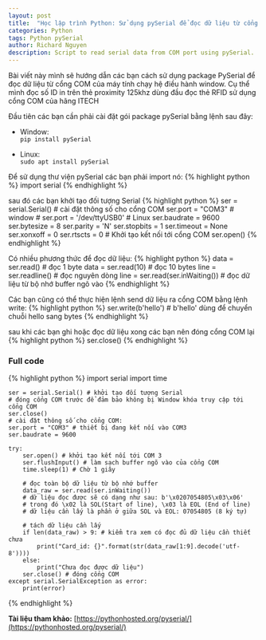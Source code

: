 ```yaml
---
layout: post
title:  "Học lập trình Python: Sử dụng pySerial để đọc dữ liệu từ cổng COM máy tính"
categories: Python
tags: Python pySerial
author: Richard Nguyen
description: Script to read serial data from COM port using pySerial.
---
```


Bài viết này mình sẽ hướng dẫn các bạn cách sử dụng package PySerial để đọc dữ liệu từ cổng COM của máy tính chạy hệ điều hành window. Cụ thể mình đọc số ID in trên thẻ proximity 125khz dùng đầu đọc thẻ RFID sử dụng cổng COM của hãng ITECH

Đầu tiên các bạn cần phải cài đặt gói package pySerial bằng lệnh sau đây:
* Window:  
`pip install pySerial`

* Linux:  
`sudo apt install pySerial` 

Để sử dụng thư viện pySerial các bạn phải import nó:
{% highlight python %}
    import serial
{% endhighlight %}

sau đó các bạn khởi tạo đối tượng Serial
{% highlight python %}
    ser = serial.Serial()
    # cài đặt thông số cho cổng COM
    ser.port = "COM3" # window
    # ser.port = '/dev/ttyUSB0' # Linux
    ser.baudrate = 9600
    ser.bytesize = 8
    ser.parity = 'N'
    ser.stopbits = 1
    ser.timeout = None
    ser.xonxoff = 0
    ser.rtscts = 0
    # Khởi tạo kết nối tới cổng COM
    ser.open() 
{% endhighlight %}

Có nhiều phương thức để đọc dữ liệu:
{% highlight python %}
    data = ser.read() # đọc 1 byte
    data = ser.read(10) # đọc 10 bytes
    line = ser.readline() # đọc nguyên dòng
    line = ser.read(ser.inWaiting()) # đọc dữ liệu từ bộ nhớ buffer ngõ vào
{% endhighlight %}

Các bạn cũng có thể thực hiện lệnh send dữ liệu ra cổng COM bằng lệnh write:
{% highlight python %}
    ser.write(b'hello') # b'hello' dùng để chuyển chuỗi hello sang bytes
{% endhighlight %}

sau khi các bạn ghi hoặc đọc dữ liệu xong các bạn nên đóng cổng COM lại
{% highlight python %}
    ser.close()
{% endhighlight %}   

### Full code
{% highlight python %}
    import serial
    import time

    ser = serial.Serial() # khởi tạo đối tượng Serial
    # đóng cổng COM trước để đảm bảo không bị Window khóa truy cập tới cổng COM 
    ser.close()
    # cài đặt thông số cho cổng COM: 
    ser.port = "COM3" # thiết bị đang kết nối vào COM3
    ser.baudrate = 9600

    try:
        ser.open() # khởi tạo kết nối tới COM 3
        ser.flushInput() # làm sạch buffer ngõ vào của cổng COM
        time.sleep(1) # Chờ 1 giây

        # đọc toàn bộ dữ liệu từ bộ nhớ buffer
        data_raw = ser.read(ser.inWaiting()) 
        # dữ liệu đọc được sẽ có dạng như sau: b'\x0207054805\x03\x06'
        # trong đó \x02 là SOL(Start of line), \x03 là EOL (End of line)
        # dữ liệu cần lấy là phần ở giữa SOL và EOL: 07054805 (8 ký tự)

        # tách dữ liệu cần lấy
        if len(data_raw) > 9: # kiểm tra xem có đọc đủ dữ liệu cần thiết chưa
            print("Card_id: {}".format(str(data_raw[1:9].decode('utf-8'))))
        else:
            print("Chưa đọc được dữ liệu")
        ser.close() # đóng cổng COM
    except serial.SerialException as error:
        print(error)
{% endhighlight %}   

**Tài liệu tham khảo:** [https://pythonhosted.org/pyserial/](https://pythonhosted.org/pyserial/)
